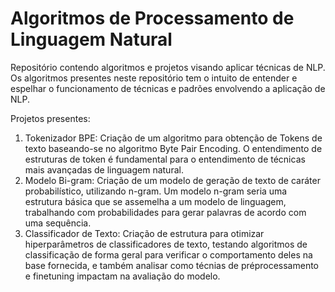 # Algoritmos de Processamento de Linguagem Natural

Repositório contendo algoritmos e projetos visando aplicar técnicas de NLP.
Os algoritmos presentes neste repositório tem o intuito de entender e espelhar o funcionamento de técnicas e padrões envolvendo a aplicação de NLP.

Projetos presentes:
1. Tokenizador BPE: Criação de um algoritmo para obtenção de Tokens de texto baseando-se no algoritmo Byte Pair Encoding. O entendimento de estruturas de token é fundamental para o entendimento de técnicas mais avançadas de linguagem natural.
2. Modelo Bi-gram: Criação de um modelo de geração de texto de caráter probabilístico, utilizando n-gram. Um modelo n-gram seria uma estrutura básica que se assemelha a um modelo de linguagem, trabalhando com probabilidades para gerar palavras de acordo com uma sequência. 
3. Classificador de Texto: Criação de estrutura para otimizar hiperparâmetros de classificadores de texto, testando algoritmos de classificação de forma geral para verificar o comportamento deles na base fornecida, e também analisar como técnias de préprocessamento e finetuning impactam na avaliação do modelo.
